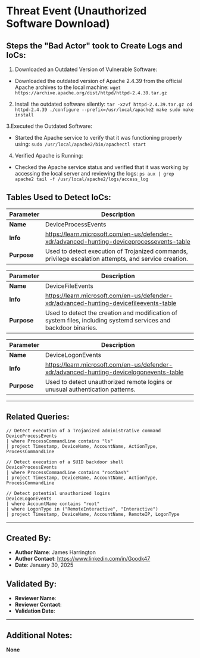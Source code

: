 # Threat Event (Unauthorized Software Download)

## Steps the "Bad Actor" took to Create Logs and IoCs:

1. Downloaded an Outdated Version of Vulnerable Software:
- Downloaded the outdated version of Apache 2.4.39 from the official Apache archives to the local machine: `wget https://archive.apache.org/dist/httpd/httpd-2.4.39.tar.gz`

2. Install the outdated software silently:
`tar -xzvf httpd-2.4.39.tar.gz
cd httpd-2.4.39
./configure --prefix=/usr/local/apache2
make
sudo make install`

3.Executed the Outdated Software:
- Started the Apache service to verify that it was functioning properly using:
`sudo /usr/local/apache2/bin/apachectl start`

4. Verified Apache is Running:
- Checked the Apache service status and verified that it was working by accessing the local server and reviewing the logs:
`ps aux | grep apache2
tail -f /usr/local/apache2/logs/access_log`

## Tables Used to Detect IoCs:

| **Parameter** | **Description** |
|--------------|----------------|
| **Name** | DeviceProcessEvents |
| **Info** | https://learn.microsoft.com/en-us/defender-xdr/advanced-hunting-deviceprocessevents-table |
| **Purpose** | Used to detect execution of Trojanized commands, privilege escalation attempts, and service creation. |

| **Parameter** | **Description** |
|--------------|----------------|
| **Name** | DeviceFileEvents |
| **Info** | https://learn.microsoft.com/en-us/defender-xdr/advanced-hunting-devicefileevents-table |
| **Purpose** | Used to detect the creation and modification of system files, including systemd services and backdoor binaries. |

| **Parameter** | **Description** |
|--------------|----------------|
| **Name** | DeviceLogonEvents |
| **Info** | https://learn.microsoft.com/en-us/defender-xdr/advanced-hunting-devicelogonevents-table |
| **Purpose** | Used to detect unauthorized remote logins or unusual authentication patterns. |

---

## Related Queries:

```kql
// Detect execution of a Trojanized administrative command
DeviceProcessEvents
| where ProcessCommandLine contains "ls"
| project Timestamp, DeviceName, AccountName, ActionType, ProcessCommandLine

// Detect execution of a SUID backdoor shell
DeviceProcessEvents
| where ProcessCommandLine contains "rootbash"
| project Timestamp, DeviceName, AccountName, ActionType, ProcessCommandLine

// Detect potential unauthorized logins
DeviceLogonEvents
| where AccountName contains "root"
| where LogonType in ("RemoteInteractive", "Interactive")
| project Timestamp, DeviceName, AccountName, RemoteIP, LogonType
```

---

## Created By:
- **Author Name**: James Harrington
- **Author Contact**: https://www.linkedin.com/in/Goodk47
- **Date**: January 30, 2025

## Validated By:
- **Reviewer Name**:
- **Reviewer Contact**:
- **Validation Date**:

---

## Additional Notes:
**None**
